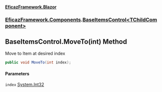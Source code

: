 #### [EficazFramework.Blazor](EficazFrameworkBlazor.md 'EficazFramework Blazor')
### [EficazFramework.Components](EficazFrameworkBlazor.md#EficazFramework.Components 'EficazFramework.Components').[BaseItemsControl&lt;TChildComponent&gt;](BaseItemsControl_TChildComponent_.md 'EficazFramework.Components.BaseItemsControl<TChildComponent>')

## BaseItemsControl<TChildComponent>.MoveTo(int) Method

Move to Item at desired index

```csharp
public void MoveTo(int index);
```
#### Parameters

<a name='EficazFramework.Components.BaseItemsControl_TChildComponent_.MoveTo(int).index'></a>

`index` [System.Int32](https://docs.microsoft.com/en-us/dotnet/api/System.Int32 'System.Int32')
